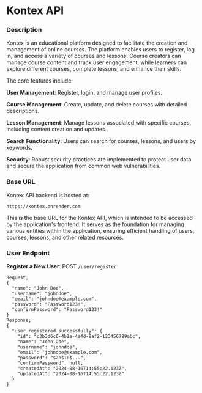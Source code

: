 # Kontex API


### Description
Kontex is an educational platform designed to facilitate the creation and management of online courses. The platform enables users to register, log in, and access a variety of courses and lessons. Course creators can manage course content and track user engagement, while learners can explore different courses, complete lessons, and enhance their skills.

The core features include:

**User Management**: Register, login, and manage user profiles.

**Course Management**: Create, update, and delete courses with detailed descriptions.

**Lesson Management**: Manage lessons associated with specific courses, including content creation and updates.

**Search Functionality**: Users can search for courses, lessons, and users by keywords.

**Security**: Robust security practices are implemented to protect user data and secure the application from common web vulnerabilities.


### Base URL
Kontex API backend is hosted at:

`https://kontex.onrender.com`

This is the base URL for the Kontex API, which is intended to be accessed by the application's frontend. It serves as the foundation for managing various entities within the application, ensuring efficient handling of users, courses, lessons, and other related resources.


### User Endpoint
**Register a New User**: POST `/user/register`
```
Request;
{
  "name": "John Doe",
  "username": "johndoe",
  "email": "johndoe@example.com",
  "password": "Password123!",
  "confirmPassword": "Password123!"
}
Response;
{
  "user registered successfully": {
    "id": "c3b3d6c6-4b2e-4a4d-8af2-123456789abc",
    "name": "John Doe",
    "username": "johndoe",
    "email": "johndoe@example.com",
    "password": "$2a$10$...",
    "confirmPassword": null,
    "createdAt": "2024-08-16T14:55:22.123Z",
    "updatedAt": "2024-08-16T14:55:22.123Z"
  }
}
```
